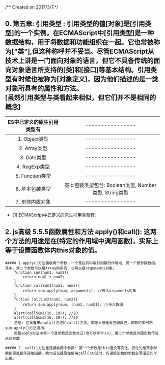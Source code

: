 /** Created on 2017/3/7.*/

## 0. 第五章: 引用类型 : 引用类型的值[对象]是[引用类型]的一个实例。在ECMAScript中[引用类型]是一种数据结构，用于将数据和功能组织在一起。它也常被称为["类"],但这种称呼并不妥当。尽管ECMAScript从技术上讲是一门面向对象的语言，但它不具备传统的面向对象语言所支持的[类]和[接口]等基本结构。引用类型有时候也被称为[对象定义]，因为他们描述的是一类对象所具有的属性和方法。<br/> [虽然引用类型与类看起来相似，但它们并不是相同的概念]
   |ES中已定义的原生引用类型有|---------------- |
   |:---------------:|:----------------: |
   |1. Object类型   |  ---------------- |
   |2. Array类型    |  ---------------- |
   |3. Date类型     |  ---------------- |
   |4. RegExp类型   |  ---------------- |
   |5. Function类型 |  ---------------- |
   |6. 基本包装类型   |基本包装类型包含: Boolean类型, Number类型, String类型 |
   |7. 单体内置对象   | ---------------- |
   
   - (1) ECMAScript中已定义的原生引用类型有:  <br/>
            




## 2. js高级 5.5.5函数属性和方法 apply()和call(): 这两个方法的用途是在[特定的作用域中调用函数]，实际上等于设置函数体内this对象的值。
    ##### 1.apply()方法接收两个参数：一个是在其中运行函数的作用域，另一个是参数数组。其中，第二个参数可以是Array的实例，也可以是arguments对象。
        function sum(num1, num2){
            return num1 + num2;
        }
        function callSum1(num1, num2){
            return sum.apply(sum, arguments); //传入arguments对象
        }
        fuction callSum2(num1, num2){
            return sum.apply(sum, [num1, num2]); //传入数组
        }
        alert(callSum1(10, 10)); //20
        alert(callSum2(10, 10)); //20   
        总结: 在我看来apply()方法和call()方法，实际上就是自己调自己，函数的实例用sum.apply()方法调用，
        但是apply方法中第一个是参数是函数自己(也可以写this)，第二个参数是外围函数传进来的参数     
            
    ##### 2. call()方法也是接收两个参数: 第一个参数是this值没有变化，变化的是其余参数都是直接传递给函数。换句话说就是在使用call()方法时，传递给函数的参数必须诸葛列举出来。
      
